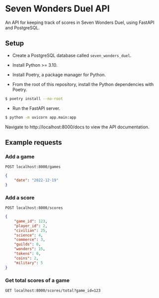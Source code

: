 # Seven Wonders Duel API

An API for keeping track of scores in Seven Wonders Duel, using FastAPI and PostgreSQL.

## Setup

- Create a PostgreSQL database called `seven_wonders_duel`.
- Install Python >= 3.10.
- Install Poetry, a package manager for Python.

- From the root of this repository, install the Python dependencies with Poetry.

```sh
$ poetry install --no-root
```

- Run the FastAPI server.

```sh
$ python -m uvicorn app.main:app
```

Navigate to http://localhost:8000/docs to view the API documentation.


## Example requests

### Add a game

`POST localhost:8000/games`

```json
{
    "date": "2022-12-19"
}
```

### Add a score

`POST localhost:8000/scores`

```json
{
    "game_id": 123,
    "player_id": 2,
    "civilian": 25,
    "science": 4,
    "commerce": 3,
    "guilds": 0,
    "wonders": 15,
    "tokens": 0,
    "coins": 2,
    "military": 5
}
```

### Get total scores of a game

`GET localhost:8000/scores/total?game_id=123`
